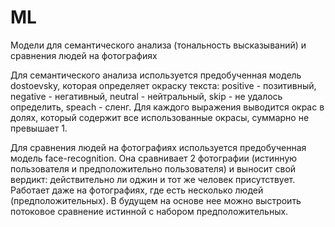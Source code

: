 # ML
Модели для семантического анализа (тональность высказываний) и сравнения людей на фотографиях

Для семантического анализа используется предобученная модель dostoevsky, которая определяет окраску текста: positive - позитивный, negative - негативный, neutral - нейтральный, skip - не удалось определить, speach - сленг. Для каждого выражения выводится окрас в долях, который содержит все использованные окрасы, суммарно не превышает 1.

Для сравнения людей на фотографиях используется предобученная модель face-recognition. Она сравнивает 2 фотографии (истинную пользователя и предположительно пользователя) и выносит свой вердикт: действительно ли оджин и тот же человек присутствует. Работает даже на фотографиях, где есть несколько людей (предположительных). В будущем на основе нее можно выстроить потоковое сравнение истинной с набором предположительных.
